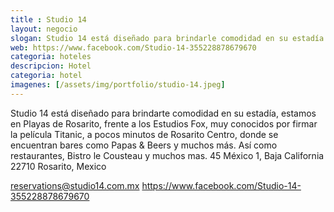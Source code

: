 ```yaml
---
title : Studio 14
layout: negocio
slogan: Studio 14 está diseñado para brindarle comodidad en su estadía
web: https://www.facebook.com/Studio-14-355228878679670
categoria: hoteles
descripcion: Hotel
categoria: hotel
imagenes: [/assets/img/portfolio/studio-14.jpeg]
---
```


Studio 14 está diseñado para brindarte comodidad en su estadía, estamos en Playas de Rosarito, frente a los Estudios Fox, muy conocidos por firmar la película Titanic, a pocos minutos de Rosarito Centro, donde se encuentran bares como Papas & Beers
y muchos más. Así como restaurantes, Bistro le Cousteau y muchos mas.
45 México 1, Baja California 22710 Rosarito, Mexico

reservations@studio14.com.mx
https://www.facebook.com/Studio-14-355228878679670
